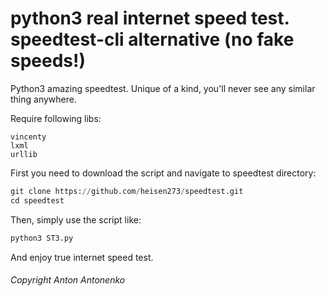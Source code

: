 # python3 real internet speed test. speedtest-cli alternative (no fake speeds!)
Python3 amazing speedtest. Unique of a kind, you'll never see any similar thing anywhere. 

Require following libs:
```
vincenty
lxml
urllib
```
First you need to download the script and navigate to speedtest directory:
```python 
git clone https://github.com/heisen273/speedtest.git
cd speedtest
```


Then, simply use the script like:
```python
python3 ST3.py
```

And enjoy true internet speed test.






###### Copyright Anton Antonenko
